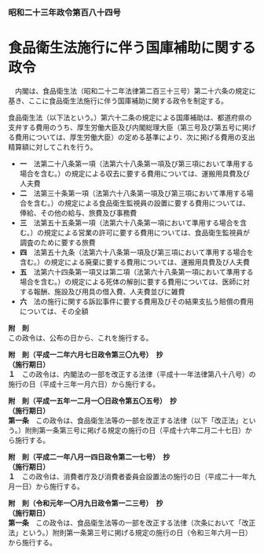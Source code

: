 ### 昭和二十三年政令第百八十四号  
# 食品衛生法施行に伴う国庫補助に関する政令  
　内閣は、食品衛生法（昭和二十二年法律第二百三十三号）第二十六条の規定に基き、ここに食品衛生法施行に伴う国庫補助に関する政令を制定する。  
  
食品衛生法（以下法という。）第六十二条の規定による国庫補助は、都道府県の支弁する費用のうち、厚生労働大臣及び内閣総理大臣（第三号及び第五号に掲げる費用については、厚生労働大臣）の定める基準により、次に掲げる費用の支出精算額に対してこれを行う。  
* **一**　法第二十八条第一項（法第六十八条第一項及び第三項において準用する場合を含む。）の規定による収去に要する費用については、運搬用具費及び人夫費  
* **二**　法第三十条第一項（法第六十八条第一項及び第三項において準用する場合を含む。）の規定による食品衛生監視員の設置に要する費用については、俸給、その他の給与、旅費及び事務費  
* **三**　法第五十五条第一項（法第六十八条第一項において準用する場合を含む。）の規定による営業の許可に要する費用については、食品衛生監視員が調査のために要する旅費  
* **四**　法第五十九条（法第六十八条第一項及び第三項において準用する場合を含む。）の規定による廃棄に要する費用については、運搬用具費及び人夫費  
* **五**　法第六十四条第一項又は第二項（法第六十八条第一項において準用する場合を含む。）の規定による死体の解剖に要する費用については、医師に対する報酬、施設及び用具の借入費、人夫費並びに雑費  
* **六**　法の施行に関する訴訟事件に要する費用及びその結果支払う賠償の費用については、その全額  
  
**附　則**  
この政令は、公布の日から、これを施行する。  
  
**附　則（平成一二年六月七日政令第三〇九号）　抄**  
**（施行期日）**  
**１**　この政令は、内閣法の一部を改正する法律（平成十一年法律第八十八号）の施行の日（平成十三年一月六日）から施行する。  
  
**附　則（平成一五年一二月一〇日政令第五〇五号）　抄**  
**（施行期日）**  
**第一条**　この政令は、食品衛生法等の一部を改正する法律（以下「改正法」という。）附則第一条第三号に掲げる規定の施行の日（平成十六年二月二十七日）から施行する。  
  
**附　則（平成二一年八月一四日政令第二一七号）　抄**  
**（施行期日）**  
**１**　この政令は、消費者庁及び消費者委員会設置法の施行の日（平成二十一年九月一日）から施行する。  
  
**附　則（令和元年一〇月九日政令第一二三号）　抄**  
**（施行期日）**  
**第一条**　この政令は、食品衛生法等の一部を改正する法律（次条において「改正法」という。）附則第一条第三号に掲げる規定の施行の日（令和三年六月一日）から施行する。  
  
